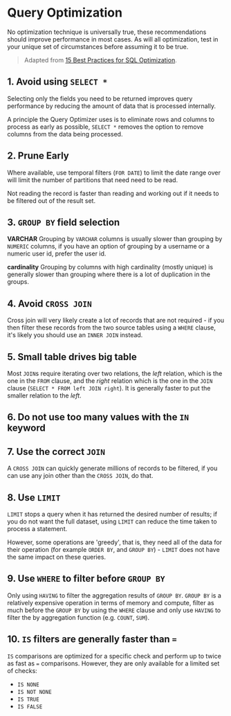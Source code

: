 # Query Optimization

No optimization technique is universally true, these recommendations should improve performance in most cases. As will all optimization, test in your unique set of circumstances before assuming it to be true.

> Adapted from [15 Best Practices for SQL Optimization](https://betterprogramming.pub/15-best-practices-for-sql-optimization-956759626321).

## 1. Avoid using `SELECT *`

Selecting only the fields you need to be returned improves query performance by reducing the amount of data that is processed internally.

A principle the Query Optimizer uses is to eliminate rows and columns to process as early as possible, `SELECT *` removes the option to remove columns from the data being processed.

## 2. Prune Early

Where available, use temporal filters (`FOR DATE`) to limit the date range over will limit the number of partitions that need need to be read.

Not reading the record is faster than reading and working out if it needs to be filtered out of the result set.

## 3. `GROUP BY` field selection

**VARCHAR**
Grouping by `VARCHAR` columns is usually slower than grouping by `NUMERIC` columns, if you have an option of grouping by a username or a numeric user id, prefer the user id.

**cardinality**
Grouping by columns with high cardinality (mostly unique) is generally slower than grouping where there is a lot of duplication in the groups.

## 4. Avoid `CROSS JOIN`

Cross join will very likely create a lot of records that are not required - if you then filter these records from the two source tables using a `WHERE` clause, it's likely you should use an `INNER JOIN` instead.

## 5. Small table drives big table

Most `JOIN`s require iterating over two relations, the _left_ relation, which is the one in the `FROM` clause, and the _right_ relation which is the one in the `JOIN` clause (`SELECT * FROM left JOIN right`). It is generally faster to put the smaller relation to the _left_.

## 6. Do not use too many values with the `IN` keyword

## 7. Use the correct `JOIN`

A `CROSS JOIN` can quickly generate millions of records to be filtered, if you can use any join other than the `CROSS JOIN`, do that.

## 8. Use `LIMIT`

`LIMIT` stops a query when it has returned the desired number of results; if you do not want the full dataset, using `LIMIT` can reduce the time taken to process a statement.

However, some operations are 'greedy', that is, they need all of the data for their operation (for example `ORDER BY`, and `GROUP BY`) - `LIMIT` does not have the same impact on these queries.

## 9. Use `WHERE` to filter before `GROUP BY`

Only using `HAVING` to filter the aggregation results of `GROUP BY`. `GROUP BY` is a relatively expensive operation in terms of memory and compute, filter as much before the `GROUP BY` by using the `WHERE` clause and only use `HAVING` to filter the by aggregation function (e.g. `COUNT`, `SUM`).

## 10. `IS` filters are generally faster than `=`

`IS` comparisons are optimized for a specific check and perform up to twice as fast as `=` comparisons. However, they are only available for a limited set of checks:

- `IS NONE`
- `IS NOT NONE`
- `IS TRUE`
- `IS FALSE`